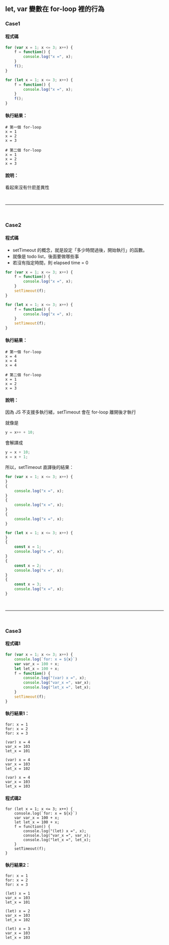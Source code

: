 
## let, var 變數在 for-loop 裡的行為

### Case1
#### 程式碼
```javascript
for (var x = 1; x <= 3; x++) {
    f = function() {
        console.log("x =", x);
    }
    f();
}

for (let x = 1; x <= 3; x++) {
    f = function() {
        console.log("x =", x);
    }
    f();
}
```

#### 執行結果：
```
# 第一個 for-loop 
x = 1
x = 2
x = 3

# 第二個 for-loop 
x = 1
x = 2
x = 3
```

#### 說明：
看起來沒有什麽差異性

<br>
<hr>
<br>

### Case2
#### 程式碼
- setTimeout 的概念，就是設定「多少時間過後，開始執行」的函數。
- 就像是 todo list，後面要做哪些事
- 若沒有指定時間，則 elapsed time = 0

```javascript
for (var x = 1; x <= 3; x++) {
    f = function() {
        console.log("x =", x);
    }
    setTimeout(f);
}

for (let x = 1; x <= 3; x++) {
    f = function() {
        console.log("x =", x);
    }
    setTimeout(f);
}
```

#### 執行結果：
```
# 第一個 for-loop 
x = 4
x = 4
x = 4

# 第二個 for-loop 
x = 1
x = 2
x = 3
```

#### 說明：
因為 JS 不支援多執行緒，setTimeout 會在 for-loop 離開後才執行

就像是
```java
y = x++ + 10;
```
會解譯成
```java
y = x + 10;
x = x + 1;
```

所以，setTimeout 直譯後的結果：
```javascript
for (var x = 1; x <= 3; x++) {
}
{
    console.log("x =", x);
}
{
    console.log("x =", x);
}
{
    console.log("x =", x);
}

for (let x = 1; x <= 3; x++) {
}
{
    const x = 1;
    console.log("x =", x);
}
{
    const x = 2;
    console.log("x =", x);
}
{
    const x = 3;
    console.log("x =", x);
}
```

<br>
<hr>
<br>

### Case3
#### 程式碼1
```javascript
for (var x = 1; x <= 3; x++) {
    console.log(`for: x = ${x}`)
    var var_x = 100 + x;
    let let_x = 100 + x;
    f = function() {
        console.log("(var) x =", x);
        console.log("var_x =", var_x);
        console.log("let_x =", let_x);
    }
    setTimeout(f);
}
```

#### 執行結果1：
```
for: x = 1
for: x = 2
for: x = 3

(var) x = 4
var_x = 103
let_x = 101

(var) x = 4
var_x = 103
let_x = 102

(var) x = 4
var_x = 103
let_x = 103
```

#### 程式碼2
```
for (let x = 1; x <= 3; x++) {
    console.log(`for: x = ${x}`)
    var var_x = 100 + x;
    let let_x = 100 + x;
    f = function() {
        console.log("(let) x =", x);
        console.log("var_x =", var_x);
        console.log("let_x =", let_x);
    }
    setTimeout(f);
}
```

#### 執行結果2：
```
for: x = 1
for: x = 2
for: x = 3

(let) x = 1
var_x = 103
let_x = 101

(let) x = 2
var_x = 103
let_x = 102

(let) x = 3
var_x = 103
let_x = 103
```

